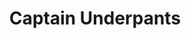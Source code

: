 ---
pid: ch37
title: Captain Underpants
location_transcription: Theodore St.
coordinates: "[-75.227561892726, 39.922751718438]"
zipcode: '19143'
gen_neighborhood: West Philadelphia
neighborhood: University City
outside_phl: 
age: '12'
age_range: 6-13
instagram: 
image_file_name: ch_37.jpg
proposal_transcription: 
topic: Person,Pop Culture
topic_summary: 0, 0
type: Other No Form
keywords_other: 
credit: Luel Solomon
image_labels: Captain Underpants
twitter: 
facebook: 
permalink: "/monuments/ch37/"
layout: item-page
---